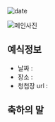 ![date](https://img.shields.io/date/1558189800.svg?style=for-the-badge)

![메인사진](https://github.com/AAAAlvin/wedding-card/raw/master/docs/images/pic1.jpg)

## 예식정보

* 날짜 : 
* 장소 : 
* 청첩장 url : 

## 축하의 말
